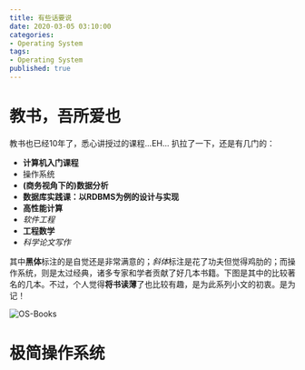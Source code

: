 ```yaml
---
title: 有些话要说
date: 2020-03-05 03:10:00
categories:
- Operating System
tags:
- Operating System
published: true
---
```


# 教书，吾所爱也

教书也已经10年了，悉心讲授过的课程...EH... 扒拉了一下，还是有几门的：
- **计算机入门课程**
- 操作系统
- **(商务视角下的)数据分析**
- **数据库实践课：以RDBMS为例的设计与实现**
- **高性能计算**
- *软件工程*
- **工程数学**
- *科学论文写作*

其中**黑体**标注的是自觉还是非常满意的；*斜体*标注是花了功夫但觉得鸡肋的；而操作系统，则是太过经典，诸多专家和学者贡献了好几本书籍。下图是其中的比较著名的几本。不过，个人觉得**将书读薄**了也比较有趣，是为此系列小文的初衷。是为记！

![OS-Books](D:\MyGitbook\imagesforCOSLater\AShortOS\OS-Books.png)

# 极简操作系统

